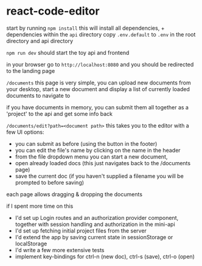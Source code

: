 # react-code-editor

start by running `npm install`
this will install all dependencies, + dependencies within the `api` directory
copy `.env.default` to `.env` in the root directory and api directory

`npm run dev` should start the toy api and frontend


in your browser go to `http://localhost:8080` and you should be redirected to the landing page

`/documents`
this page is very simple, you can upload new documents from your desktop, start a new document
and display a list of currently loaded documents to navigate to

if you have documents in memory, you can submit them all together as a 'project' to the api and get some info back

`/documents/edit?path=<document path>`
this takes you to the editor with a few UI options:
- you can submit as before (using the button in the footer)  
- you can edit the file's name by clicking on the name in the header  
- from the file dropdown menu you can start a new document,  
- open already loaded docs (this just navigates back to the /documents page)  
- save the current doc (if you haven't supplied a filename you will be prompted to before saving)  

each page allows dragging & dropping the documents


if I spent more time on this
- I'd set up Login routes and an authorization provider component,  
together with session handling and authorization in the mini-api  
- I'd set up fetching initial project files from the server  
- I'd extend the app by saving current state in sessionStorage or localStorage  
- I'd write a few more extensive tests  
- implement key-bindings for ctrl-n (new doc), ctrl-s (save), ctrl-o (open)